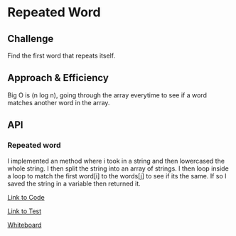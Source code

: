 # Repeated Word

## Challenge
Find the first word that repeats itself.

## Approach & Efficiency
Big O is (n log n), going through the array everytime to see if a word matches another word in the array.

## API

### Repeated word
I implemented an method where i took in a string and then lowercased the whole string.
I then split the string into an array of strings.
I then loop inside a loop to match the first word[i] to the words[j] to see if its the same.
If so I saved the string in a variable then returned it.

[Link to Code](https://github.com/Antberry/data-structures-and-algorithms/blob/master/401codechallenges/src/main/java/repeatedword/RepeatedWord.java)

[Link to Test](https://github.com/Antberry/data-structures-and-algorithms/blob/master/401codechallenges/src/test/java/repeatedword/RepeatedWordTest.java)

[Whiteboard](../assets/insertsort.jpg)
